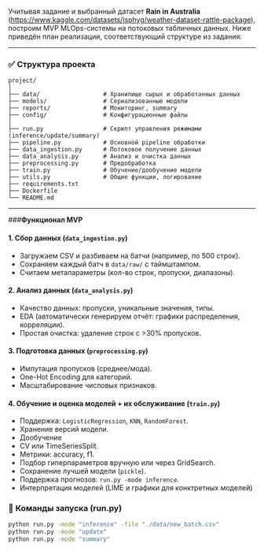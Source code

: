 Учитывая задание и выбранный датасет **Rain in Australia** (https://www.kaggle.com/datasets/jsphyg/weather-dataset-rattle-package), построим MVP MLOps-системы на потоковых табличных данных. Ниже приведён план реализации, соответствующий структуре из задания:

---

### ✅ **Структура проекта**
```
project/
│
├── data/                  # Хранилище сырых и обработанных данных
├── models/                # Сериализованные модели
├── reports/               # Мониторинг, summary
├── config/                # Конфигурационные файлы
│
├── run.py                 # Скрипт управления режимами (inference/update/summary)
├── pipeline.py            # Основной pipeline обработки
├── data_ingestion.py      # Потоковое получение данных
├── data_analysis.py       # Анализ и очистка данных
├── preprocessing.py       # Предобработка
├── train.py               # Обучение/дообучение модели
├── utils.py               # Общие функции, логирование
├── requirements.txt
├── Dockerfile
└── README.md
```

---

###**Функционал MVP**

#### 1. **Сбор данных** (`data_ingestion.py`)
- Загружаем CSV и разбиваем на батчи (например, по 500 строк).
- Сохраняем каждый батч в `data/raw/` с таймштампом.
- Считаем метапараметры (кол-во строк, пропуски, диапазоны).

#### 2. **Анализ данных** (`data_analysis.py`)
- Качество данных: пропуски, уникальные значения, типы.
- EDA (автоматически генерируем отчёт: графики распределения, корреляции).
- Простая очистка: удаление строк с >30% пропусков.

#### 3. **Подготовка данных** (`preprocessing.py`)
- Импутация пропусков (среднее/мода).
- One-Hot Encoding для категорий.
- Масштабирование числовых признаков.

#### 4. **Обучение и оценка моделей + их обслуживание** (`train.py`)
- Поддержка: `LogisticRegression`, `KNN`, `RandomForest`.
- Хранение версий модели.
- Дообучение
- CV или TimeSeriesSplit.
- Метрики: accuracy, f1.
- Подбор гиперпараметров вручную или через GridSearch.
- Сохранение лучшей модели (`pickle`).
- Поддержка прогнозов: `run.py -mode inference`.
- Интерпретация моделей (LIME и графики для конктретных моделей)

### 🚀 **Команды запуска (run.py)**

```bash
python run.py -mode "inference" -file "./data/new_batch.csv"
python run.py -mode "update"
python run.py -mode "summary"
```
